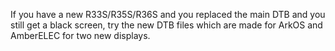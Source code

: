 If you have a new R33S/R35S/R36S and you replaced the main DTB and you still get a black screen, try the new DTB files which are made for ArkOS and AmberELEC for two new displays.